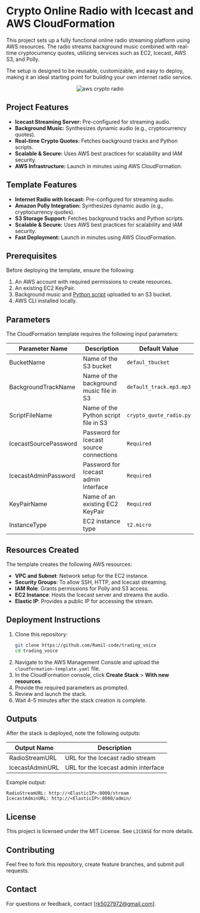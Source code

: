 # **Crypto Online Radio with Icecast and AWS CloudFormation**

This project sets up a fully functional online radio streaming platform using AWS resources. The radio streams background music combined with real-time cryptocurrency quotes, utilizing services such as EC2, Icecast, AWS S3, and Polly.

The setup is designed to be reusable, customizable, and easy to deploy, making it an ideal starting point for building your own internet radio service.

<div align="center">
  <img src="https://github.com/user-attachments/assets/1a093c5d-089a-4507-b7f1-03bc41531f9e" alt="aws crypto radio">
</div>


## **Project Features**
- **Icecast Streaming Server:** Pre-configured for streaming audio.
- **Background Music:** Synthesizes dynamic audio (e.g., cryptocurrency quotes).
- **Real-time Crypto Quotes:** Fetches background tracks and Python scripts.
- **Scalable & Secure:** Uses AWS best practices for scalability and IAM security.
- **AWS Infrastructure:** Launch in minutes using AWS CloudFormation.


## **Template Features**
- **Internet Radio with Icecast:** Pre-configured for streaming audio.
- **Amazon Polly Integration:** Synthesizes dynamic audio (e.g., cryptocurrency quotes).
- **S3 Storage Support:** Fetches background tracks and Python scripts.
- **Scalable & Secure:** Uses AWS best practices for scalability and IAM security.
- **Fast Deployment:** Launch in minutes using AWS CloudFormation.


## Prerequisites

Before deploying the template, ensure the following:

1. An AWS account with required permissions to create resources.
2. An existing EC2 KeyPair.
3. Background music and [Python script](https://github.com/Ramil-code/trading_voice/blob/main/crypto_quote_radio.py) uploaded to an S3 bucket.
4. AWS CLI installed locally.

## Parameters

The CloudFormation template requires the following input parameters:

| Parameter Name        | Description                             | Default Value           |
| --------------------- | --------------------------------------- | ----------------------- |
| BucketName            | Name of the S3 bucket                   | `defaul_tbucket`        |
| BackgroundTrackName   | Name of the background music file in S3 | `default_track.mp3.mp3` |
| ScriptFileName        | Name of the Python script file in S3    | `crypto_quote_radio.py` |
| IcecastSourcePassword | Password for Icecast source connections | `Required`              |
| IcecastAdminPassword  | Password for Icecast admin interface    | `Required`              |
| KeyPairName           | Name of an existing EC2 KeyPair         | `Required`              |
| InstanceType          | EC2 instance type                       | `t2.micro`              |

## Resources Created

The template creates the following AWS resources:

- **VPC and Subnet**: Network setup for the EC2 instance.
- **Security Groups**: To allow SSH, HTTP, and Icecast streaming.
- **IAM Role**: Grants permissions for Polly and S3 access.
- **EC2 Instance**: Hosts the Icecast server and streams the audio.
- **Elastic IP**: Provides a public IP for accessing the stream.

## Deployment Instructions

1. Clone this repository:
   ```bash
   git clone https://github.com/Ramil-code/trading_voice
   cd trading_voice
   ```
2. Navigate to the AWS Management Console and upload the `cloudformation-template.yaml` file.
3. In the CloudFormation console, click **Create Stack** > **With new resources**.
4. Provide the required parameters as prompted.
5. Review and launch the stack.
6. Wait 4-5 minutes after the stack creation is complete.

## Outputs

After the stack is deployed, note the following outputs:

| Output Name     | Description                         |
| --------------- | ----------------------------------- |
| RadioStreamURL  | URL for the Icecast radio stream    |
| IcecastAdminURL | URL for the Icecast admin interface |

Example output:

```
RadioStreamURL: http://<ElasticIP>:8000/stream
IcecastAdminURL: http://<ElasticIP>:8000/admin/
```

## License

This project is licensed under the MIT License. See `LICENSE` for more details.

## Contributing

Feel free to fork this repository, create feature branches, and submit pull requests.

## Contact

For questions or feedback, contact [[rk5027972@gmail.com](mailto:rk5027972@gmail.com)].

